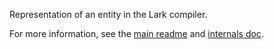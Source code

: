 Representation of an entity in the Lark compiler.

For more information, see the [main readme](https://github.com/lark-exploration/lark/blob/master/README.md) and [internals doc](https://github.com/lark-exploration/lark/blob/master/docs/internals.md).